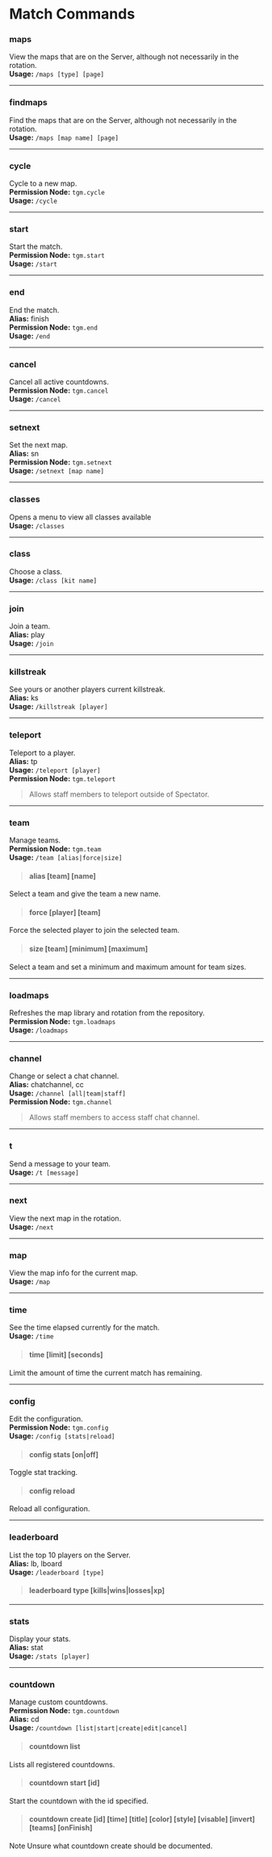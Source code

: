 # Match Commands

### maps
View the maps that are on the Server, although not necessarily in the rotation.<br>
**Usage:** `/maps [type] [page]`
<hr>

### findmaps
Find the maps that are on the Server, although not necessarily in the rotation.<br>
**Usage:** `/maps [map name] [page]`
<hr>

### cycle
Cycle to a new map.<br>
**Permission Node:** `tgm.cycle`<br>
**Usage:** `/cycle`
<hr>

### start
Start the match.<br>
**Permission Node:** `tgm.start`<br>
**Usage:** `/start`
<hr>

### end
End the match.<br>
**Alias:** finish<br>
**Permission Node:** `tgm.end`<br>
**Usage:** `/end`
<hr>

### cancel
Cancel all active countdowns.<br>
**Permission Node:** `tgm.cancel`<br>
**Usage:** `/cancel`
<hr>

### setnext
Set the next map.<br>
**Alias:** sn<br>
**Permission Node:** `tgm.setnext`<br>
**Usage:** `/setnext [map name]`
<hr>

### classes
Opens a menu to view all classes available<br>
**Usage:** `/classes`
<hr>

### class
Choose a class.<br>
**Usage:** `/class [kit name]`
<hr>

### join
Join a team.<br>
**Alias:** play<br>
**Usage:** `/join`
<hr>

### killstreak
See yours or another players current killstreak.<br>
**Alias:** ks<br>
**Usage:** `/killstreak [player]`
<hr>

### teleport
Teleport to a player.<br>
**Alias:** tp<br>
**Usage:** `/teleport [player]`<br>
**Permission Node:** `tgm.teleport`
> Allows staff members to teleport outside of Spectator.

<hr>

### team
Manage teams.<br>
**Permission Node:** `tgm.team`<br>
**Usage:** `/team [alias|force|size]`

>#### alias [team] [name]
Select a team and give the team a new name.

>#### force [player] [team]
Force the selected player to join the selected team.

>#### size [team] [minimum] [maximum]
Select a team and set a minimum and maximum amount for team sizes.

<hr>

### loadmaps
Refreshes the map library and rotation from the repository.<br>
**Permission Node:** `tgm.loadmaps`<br>
**Usage:** `/loadmaps`
<hr>

### channel
Change or select a chat channel.<br>
**Alias:** chatchannel, cc<br>
**Usage:** `/channel [all|team|staff]`<br>
**Permission Node:** `tgm.channel`
> Allows staff members to access staff chat channel.

<hr>

### t
Send a message to your team.<br>
**Usage:** `/t [message]`
<hr>

### next
View the next map in the rotation.<br>
**Usage:** `/next`
<hr>

### map
View the map info for the current map.<br>
**Usage:** `/map`
<hr>

### time
See the time elapsed currently for the match.<br>
**Usage:** `/time`
>#### time [limit] [seconds]
Limit the amount of time the current match has remaining.

<hr>

### config
Edit the configuration.<br>
**Permission Node:** `tgm.config`<br>
**Usage:** `/config [stats|reload]`
>#### config stats [on|off]
Toggle stat tracking.

>#### config reload
Reload all configuration.

<hr>

### leaderboard
List the top 10 players on the Server.<br>
**Alias:** lb, lboard<br>
**Usage:** `/leaderboard [type]`

>#### leaderboard type [kills|wins|losses|xp]

<hr>

### stats
Display your stats.<br>
**Alias:** stat<br>
**Usage:** `/stats [player]`

<hr>

### countdown
Manage custom countdowns.<br>
**Permission Node:** `tgm.countdown`<br>
**Alias:** cd<br>
**Usage:** `/countdown [list|start|create|edit|cancel]`
>#### countdown list
Lists all registered countdowns.

>#### countdown start [id]
Start the countdown with the id specified.

>#### countdown create [id] [time] [title] [color] [style] [visable] [invert] [teams] [onFinish]
<span class="label label-note">Note</span> Unsure what countdown create should be documented.
